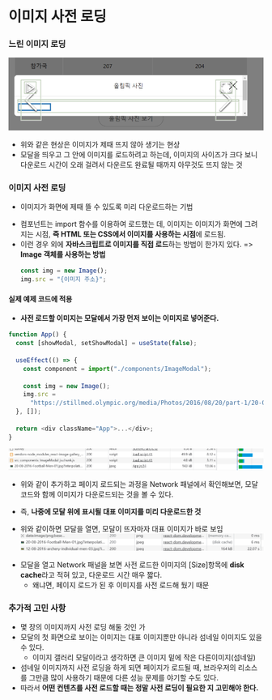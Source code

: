# 이미지 사전 로딩

### 느린 이미지 로딩

![](a.png)

- 위와 같은 현상은 이미지가 제때 뜨지 않아 생기는 현상
- 모달을 띄우고 그 안에 이미지를 로드하려고 하는데, 이미지의 사이즈가 크다 보니 다운로드 시간이 오래 걸려서
  다운르도 완료될 때까지 아무것도 뜨지 않는 것

### 이미지 사전 로딩

- 이미지가 화면에 제때 뜰 수 있도록 미리 다운로드하는 기법

* 컴포넌트는 import 함수를 이용하여 로드했는 데, 이미지는 이미지가 화면에 그려지는 시점, **즉 HTML 또는 CSS에서 이미지를 사용하는 시점**에 로드됨.
* 이런 경우 외에 **자바스크립트로 이미지를 직접 로드**하는 방법이 한가지 있다. => **Image 객체를 사용하는 방법**
  ```javascript
  const img = new Image();
  img.src = "{이미지 주소}";
  ```

#### 실제 예제 코드에 적용

- **사전 로드할 이미지는 모달에서 가장 먼저 보이는 이미지로 넣어준다.**

```javascript
function App() {
  const [showModal, setShowModal] = useState(false);

  useEffect(() => {
    const component = import("./components/ImageModal");

    const img = new Image();
    img.src =
      "https://stillmed.olympic.org/media/Photos/2016/08/20/part-1/20-08-2016-Football-Men-01.jpg?interpolation=lanczos-none&resize=*:800";
  }, []);

  return <div className="App">...</div>;
}
```

![](b.png)

- 위와 같이 추가하고 페이지 로드되는 과정을 Network 패널에서 확인해보면, 모달 코드와 함께 이미지가 다운로드되는 것을 볼 수 있다.

* 즉, **나중에 모달 위에 표시될 대표 이미지를 미리 다운로드한 것**

* 위와 같이하면 모달을 열면, 모달이 뜨자마자 대표 이미지가 바로 보임
  ![](c.png)

- 모달을 열고 Network 패널을 보면 사전 로드한 이미지의 [Size]항목에 **disk cache**라고 적혀 있고, 다운로드 시간 매우 짧다.
  - 왜냐면, 페이지 로드가 된 후 이미지를 사전 로드해 뒀기 때문

### 추가적 고민 사항

- 몇 장의 이미지까지 사전 로딩 해둘 것인 가
- 모달의 첫 화면으로 보이는 이미지는 대표 이미지뿐만 아니라 섬네일 이미지도 있을 수 있다.
  - 이미지 갤러리 모달이라고 생각하면 큰 이미지 밑에 작은 다른이미지(섬네일)
- 섬네일 이미지까지 사전 로딩을 하게 되면 페이지가 로드될 때, 브라우저의 리소스를 그만큼 많이 사용하기 때문에 다른 성능 문제를 야기할 수도 있다.
- 따라서 **어떤 컨텐츠를 사전 로드할 때는 정말 사전 로딩이 필요한 지 고민해야 한다.**
